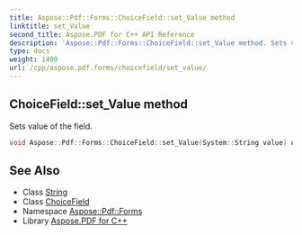 ```yaml
---
title: Aspose::Pdf::Forms::ChoiceField::set_Value method
linktitle: set_Value
second_title: Aspose.PDF for C++ API Reference
description: 'Aspose::Pdf::Forms::ChoiceField::set_Value method. Sets value of the field in C++.'
type: docs
weight: 1400
url: /cpp/aspose.pdf.forms/choicefield/set_value/
---
```

## ChoiceField::set_Value method


Sets value of the field.

```cpp
void Aspose::Pdf::Forms::ChoiceField::set_Value(System::String value) override
```

## See Also

* Class [String](../../../system/string/)
* Class [ChoiceField](../)
* Namespace [Aspose::Pdf::Forms](../../)
* Library [Aspose.PDF for C++](../../../)
